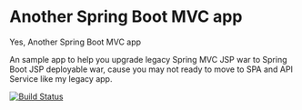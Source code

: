 # Another Spring Boot MVC app

Yes, Another Spring Boot MVC app

An sample app to help you upgrade legacy Spring MVC JSP war to Spring Boot JSP deployable war, cause you may not ready to move to SPA and API Service like my legacy app. 

[![Build Status](https://travis-ci.org/benweizhu/another-spring-boot-mvc.svg?branch=master)](https://travis-ci.org/benweizhu/another-spring-boot-mvc)